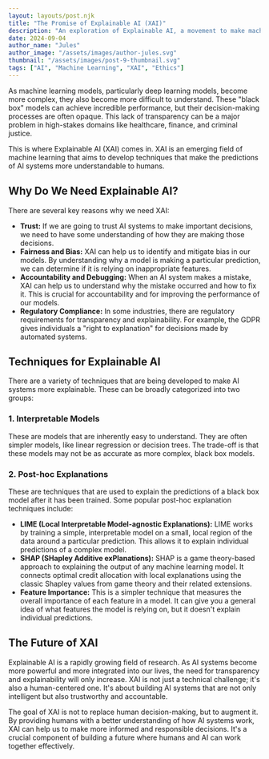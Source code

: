 ```yaml
---
layout: layouts/post.njk
title: "The Promise of Explainable AI (XAI)"
description: "An exploration of Explainable AI, a movement to make machine learning models more transparent and understandable to humans."
date: 2024-09-04
author_name: "Jules"
author_image: "/assets/images/author-jules.svg"
thumbnail: "/assets/images/post-9-thumbnail.svg"
tags: ["AI", "Machine Learning", "XAI", "Ethics"]
---
```


As machine learning models, particularly deep learning models, become more complex, they also become more difficult to understand. These "black box" models can achieve incredible performance, but their decision-making processes are often opaque. This lack of transparency can be a major problem in high-stakes domains like healthcare, finance, and criminal justice.

This is where Explainable AI (XAI) comes in. XAI is an emerging field of machine learning that aims to develop techniques that make the predictions of AI systems more understandable to humans.

## Why Do We Need Explainable AI?

There are several key reasons why we need XAI:

*   **Trust:** If we are going to trust AI systems to make important decisions, we need to have some understanding of how they are making those decisions.
*   **Fairness and Bias:** XAI can help us to identify and mitigate bias in our models. By understanding why a model is making a particular prediction, we can determine if it is relying on inappropriate features.
*   **Accountability and Debugging:** When an AI system makes a mistake, XAI can help us to understand why the mistake occurred and how to fix it. This is crucial for accountability and for improving the performance of our models.
*   **Regulatory Compliance:** In some industries, there are regulatory requirements for transparency and explainability. For example, the GDPR gives individuals a "right to explanation" for decisions made by automated systems.

## Techniques for Explainable AI

There are a variety of techniques that are being developed to make AI systems more explainable. These can be broadly categorized into two groups:

### 1. Interpretable Models
These are models that are inherently easy to understand. They are often simpler models, like linear regression or decision trees. The trade-off is that these models may not be as accurate as more complex, black box models.

### 2. Post-hoc Explanations
These are techniques that are used to explain the predictions of a black box model after it has been trained. Some popular post-hoc explanation techniques include:

*   **LIME (Local Interpretable Model-agnostic Explanations):** LIME works by training a simple, interpretable model on a small, local region of the data around a particular prediction. This allows it to explain individual predictions of a complex model.
*   **SHAP (SHapley Additive exPlanations):** SHAP is a game theory-based approach to explaining the output of any machine learning model. It connects optimal credit allocation with local explanations using the classic Shapley values from game theory and their related extensions.
*   **Feature Importance:** This is a simpler technique that measures the overall importance of each feature in a model. It can give you a general idea of what features the model is relying on, but it doesn't explain individual predictions.

## The Future of XAI

Explainable AI is a rapidly growing field of research. As AI systems become more powerful and more integrated into our lives, the need for transparency and explainability will only increase. XAI is not just a technical challenge; it's also a human-centered one. It's about building AI systems that are not only intelligent but also trustworthy and accountable.

The goal of XAI is not to replace human decision-making, but to augment it. By providing humans with a better understanding of how AI systems work, XAI can help us to make more informed and responsible decisions. It's a crucial component of building a future where humans and AI can work together effectively.
